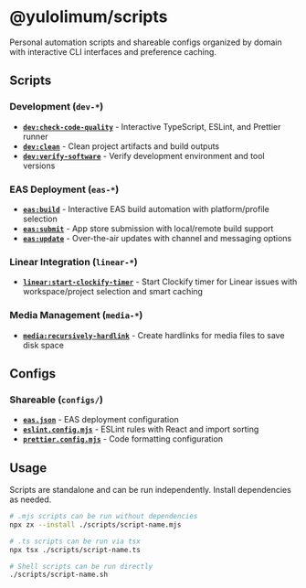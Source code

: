 # @yulolimum/scripts

Personal automation scripts and shareable configs organized by domain with interactive CLI interfaces and preference caching.

## Scripts

### Development (`dev-*`)
- **[`dev:check-code-quality`](scripts/dev-check-code-quality.mjs)** - Interactive TypeScript, ESLint, and Prettier runner
- **[`dev:clean`](scripts/dev-clean.sh)** - Clean project artifacts and build outputs
- **[`dev:verify-software`](scripts/dev-verify-software.sh)** - Verify development environment and tool versions

### EAS Deployment (`eas-*`)
- **[`eas:build`](scripts/eas-build.mjs)** - Interactive EAS build automation with platform/profile selection
- **[`eas:submit`](scripts/eas-submit.mjs)** - App store submission with local/remote build support
- **[`eas:update`](scripts/eas-update.mjs)** - Over-the-air updates with channel and messaging options

### Linear Integration (`linear-*`)
- **[`linear:start-clockify-timer`](scripts/linear-start-clockify-timer.ts)** - Start Clockify timer for Linear issues with workspace/project selection and smart caching

### Media Management (`media-*`)
- **[`media:recursively-hardlink`](scripts/media-recursively-hardlink.sh)** - Create hardlinks for media files to save disk space

## Configs

### Shareable (`configs/`)
- **[`eas.json`](configs/eas.json)** - EAS deployment configuration
- **[`eslint.config.mjs`](configs/eslint.config.mjs)** - ESLint rules with React and import sorting
- **[`prettier.config.mjs`](configs/prettier.config.mjs)** - Code formatting configuration

## Usage

Scripts are standalone and can be run independently. Install dependencies as needed.

```bash
# .mjs scripts can be run without dependencies
npx zx --install ./scripts/script-name.mjs

# .ts scripts can be run via tsx
npx tsx ./scripts/script-name.ts

# Shell scripts can be run directly
./scripts/script-name.sh
